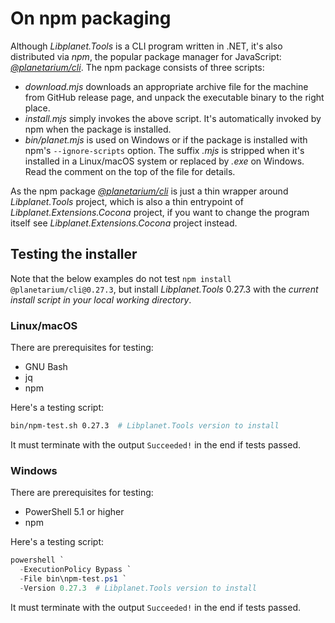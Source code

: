 On npm packaging
================

Although *Libplanet.Tools* is a CLI program written in .NET, it's also
distributed via *npm*, the popular package manager for JavaScript:
*[@planetarium/cli]*.  The npm package consists of three scripts:

 -  *download.mjs* downloads an appropriate archive file for the machine from
    GitHub release page, and unpack the executable binary to the right place.
 -  *install.mjs* simply invokes the above script.  It's automatically invoked
    by npm when the package is installed.
 -  *bin/planet.mjs* is used on Windows or if the package is installed with
    npm's `--ignore-scripts` option.  The suffix *.mjs* is stripped when it's
    installed in a Linux/macOS system or replaced by *.exe* on Windows.
    Read the comment on the top of the file
    for details.

As the npm package *[@planetarium/cli]* is just a thin wrapper around
*Libplanet.Tools* project, which is also a thin entrypoint of
*Libplanet.Extensions.Cocona* project, if you want to change the program itself
see *Libplanet.Extensions.Cocona* project instead.

[@planetarium/cli]: https://www.npmjs.com/package/@planetarium/cli


Testing the installer
---------------------

Note that the below examples do not test `npm install @planetarium/cli@0.27.3`,
but install *Libplanet.Tools* 0.27.3 with the *current install script in your
local working directory*.

### Linux/macOS

There are prerequisites for testing:

 -  GNU Bash
 -  jq
 -  npm

Here's a testing script:

~~~ bash
bin/npm-test.sh 0.27.3  # Libplanet.Tools version to install
~~~

It must terminate with the output `Succeeded!` in the end if tests passed.

### Windows

There are prerequisites for testing:

 -  PowerShell 5.1 or higher
 -  npm

Here's a testing script:

~~~ powershell
powershell `
  -ExecutionPolicy Bypass `
  -File bin\npm-test.ps1 `
  -Version 0.27.3  # Libplanet.Tools version to install
~~~

It must terminate with the output `Succeeded!` in the end if tests passed.
